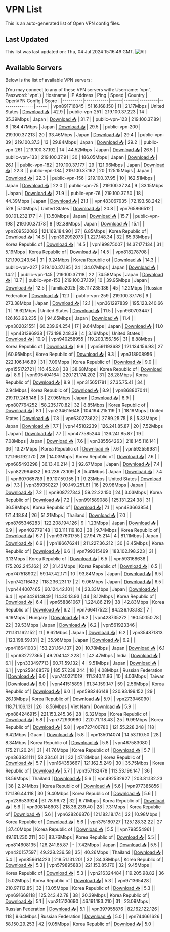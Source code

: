 # VPN List

This is an auto-generated list of Open VPN config files.

## Last Updated

This list was last updated on: Thu, 04 Jul 2024 15:16:49 GMT.
![Alt](https://repobeats.axiom.co/api/embed/186b98318ef1479477931607c1ad7d823f12451f.svg "Repobeats analytics image")

## Available Servers

Below is the list of available VPN servers:

(You may connect to any of these VPN servers with: Username: 'vpn', Password: 'vpn'.)
| Hostname | IP Address | Ping | Speed | Country | OpenVPN Config | Score |
|----------|------------|------|-------|---------|----------------| ----- |
| vpn891716845 | 51.16.168.150 | 11 | 21.17Mbps | United States | [Download 📥](./configs/server_0_US.ovpn) | 42.9 |
| public-vpn-251 | 219.100.37.223 | 14 | 35.39Mbps | Japan | [Download 📥](./configs/server_1_JP.ovpn) | 31.7 |
| public-vpn-123 | 219.100.37.89 | 8 | 184.47Mbps | Japan | [Download 📥](./configs/server_2_JP.ovpn) | 29.5 |
| public-vpn-200 | 219.100.37.213 | 20 | 33.46Mbps | Japan | [Download 📥](./configs/server_3_JP.ovpn) | 29.4 |
| public-vpn-39 | 219.100.37.3 | 13 | 29.84Mbps | Japan | [Download 📥](./configs/server_4_JP.ovpn) | 29.2 |
| public-vpn-261 | 219.100.37.192 | 14 | 44.52Mbps | Japan | [Download 📥](./configs/server_5_JP.ovpn) | 26.5 |
| public-vpn-133 | 219.100.37.91 | 30 | 186.05Mbps | Japan | [Download 📥](./configs/server_6_JP.ovpn) | 26.1 |
| public-vpn-182 | 219.100.37.177 | 29 | 121.96Mbps | Japan | [Download 📥](./configs/server_7_JP.ovpn) | 22.3 |
| public-vpn-184 | 219.100.37.162 | 20 | 125.15Mbps | Japan | [Download 📥](./configs/server_8_JP.ovpn) | 22.3 |
| public-vpn-156 | 219.100.37.95 | 10 | 162.51Mbps | Japan | [Download 📥](./configs/server_9_JP.ovpn) | 22.0 |
| public-vpn-75 | 219.100.37.24 | 9 | 33.15Mbps | Japan | [Download 📥](./configs/server_10_JP.ovpn) | 21.9 |
| public-vpn-76 | 219.100.37.50 | 18 | 44.39Mbps | Japan | [Download 📥](./configs/server_11_JP.ovpn) | 21.1 |
| vpn483067935 | 72.193.58.242 | 528 | 5.10Mbps | United States | [Download 📥](./configs/server_12_US.ovpn) | 20.8 |
| vpn765866512 | 60.101.232.177 | 4 | 13.50Mbps | Japan | [Download 📥](./configs/server_13_JP.ovpn) | 15.7 |
| public-vpn-198 | 219.100.37.178 | 8 | 92.38Mbps | Japan | [Download 📥](./configs/server_14_JP.ovpn) | 15.1 |
| vpn209532082 | 121.169.184.90 | 27 | 6.85Mbps | Korea Republic of | [Download 📥](./configs/server_15_KR.ovpn) | 14.8 |
| vpn392992073 | 1.227.148.34 | 32 | 65.93Mbps | Korea Republic of | [Download 📥](./configs/server_16_KR.ovpn) | 14.5 |
| vpn199875007 | 14.37.177.134 | 31 | 5.19Mbps | Korea Republic of | [Download 📥](./configs/server_17_KR.ovpn) | 14.5 |
| vpn818278708 | 121.190.243.54 | 31 | 9.24Mbps | Korea Republic of | [Download 📥](./configs/server_18_KR.ovpn) | 14.3 |
| public-vpn-227 | 219.100.37.185 | 24 | 34.07Mbps | Japan | [Download 📥](./configs/server_19_JP.ovpn) | 14.2 |
| public-vpn-145 | 219.100.37.118 | 22 | 74.58Mbps | Japan | [Download 📥](./configs/server_20_JP.ovpn) | 13.7 |
| public-vpn-153 | 219.100.37.109 | 10 | 39.95Mbps | Japan | [Download 📥](./configs/server_21_JP.ovpn) | 12.5 |
| familia2025 | 85.117.235.136 | 45 | 1.22Mbps | Russian Federation | [Download 📥](./configs/server_22_RU.ovpn) | 12.1 |
| public-vpn-259 | 219.100.37.176 | 9 | 273.38Mbps | Japan | [Download 📥](./configs/server_23_JP.ovpn) | 12.1 |
| vpn361297839 | 195.123.240.66 | 1 | 16.62Mbps | United States | [Download 📥](./configs/server_24_US.ovpn) | 11.5 |
| vpn960703447 | 126.163.93.235 | 8 | 94.65Mbps | Japan | [Download 📥](./configs/server_25_JP.ovpn) | 11.4 |
| vpn302021551 | 60.239.94.254 | 17 | 9.64Mbps | Japan | [Download 📥](./configs/server_26_JP.ovpn) | 11.0 |
| vpn431396938 | 173.198.248.39 | 4 | 3.16Mbps | United States | [Download 📥](./configs/server_27_US.ovpn) | 10.9 |
| vpn940258955 | 119.203.156.156 | 31 | 8.88Mbps | Korea Republic of | [Download 📥](./configs/server_28_KR.ovpn) | 9.9 |
| vpn591193682 | 121.134.156.93 | 27 | 60.95Mbps | Korea Republic of | [Download 📥](./configs/server_29_KR.ovpn) | 9.3 |
| vpn318908956 | 222.106.146.89 | 31 | 7.09Mbps | Korea Republic of | [Download 📥](./configs/server_30_KR.ovpn) | 9.0 |
| vpn155172721 | 116.45.2.8 | 38 | 38.68Mbps | Korea Republic of | [Download 📥](./configs/server_31_KR.ovpn) | 8.9 |
| vpn905404164 | 220.121.174.202 | 31 | 28.28Mbps | Korea Republic of | [Download 📥](./configs/server_32_KR.ovpn) | 8.9 |
| vpn315651781 | 27.35.75.41 | 34 | 2.94Mbps | Korea Republic of | [Download 📥](./configs/server_33_KR.ovpn) | 8.9 |
| vpn868807041 | 219.117.248.148 | 3 | 27.96Mbps | Japan | [Download 📥](./configs/server_34_JP.ovpn) | 8.9 |
| vpn807764252 | 58.235.170.82 | 32 | 8.85Mbps | Korea Republic of | [Download 📥](./configs/server_35_KR.ovpn) | 8.1 |
| vpn234615648 | 104.194.215.119 | 1 | 18.19Mbps | United States | [Download 📥](./configs/server_36_US.ovpn) | 7.8 |
| vpn630273622 | 27.89.25.75 | 8 | 5.33Mbps | Japan | [Download 📥](./configs/server_37_JP.ovpn) | 7.7 |
| vpn445102239 | 126.241.85.87 | 20 | 7.52Mbps | Japan | [Download 📥](./configs/server_38_JP.ovpn) | 7.7 |
| vpn477585244 | 126.241.85.87 | 19 | 7.08Mbps | Japan | [Download 📥](./configs/server_39_JP.ovpn) | 7.6 |
| vpn385564263 | 218.145.116.141 | 36 | 13.27Mbps | Korea Republic of | [Download 📥](./configs/server_40_KR.ovpn) | 7.6 |
| vpn592559981 | 121.166.192.170 | 28 | 14.03Mbps | Korea Republic of | [Download 📥](./configs/server_41_KR.ovpn) | 7.6 |
| vpn685493298 | 36.13.40.214 | 3 | 92.67Mbps | Japan | [Download 📥](./configs/server_42_JP.ovpn) | 7.4 |
| vpn822994632 | 60.236.73.109 | 8 | 5.41Mbps | Japan | [Download 📥](./configs/server_43_JP.ovpn) | 7.4 |
| vpn607065789 | 89.107.59.155 | 1 | 9.23Mbps | United States | [Download 📥](./configs/server_44_US.ovpn) | 7.3 |
| vpn359350227 | 90.149.251.61 | 16 | 29.98Mbps | Japan | [Download 📥](./configs/server_45_JP.ovpn) | 7.2 |
| vpn908727343 | 59.22.22.150 | 24 | 3.03Mbps | Korea Republic of | [Download 📥](./configs/server_46_KR.ovpn) | 7.2 |
| vpn991589088 | 125.131.224.38 | 31 | 36.58Mbps | Korea Republic of | [Download 📥](./configs/server_47_KR.ovpn) | 7.1 |
| vpn483663854 | 171.4.18.84 | 26 | 51.21Mbps | Thailand | [Download 📥](./configs/server_48_TH.ovpn) | 7.0 |
| vpn8765346283 | 122.208.194.126 | 9 | 1.23Mbps | Japan | [Download 📥](./configs/server_49_JP.ovpn) | 6.9 |
| vpn402779148 | 123.111.119.183 | 38 | 9.74Mbps | Korea Republic of | [Download 📥](./configs/server_50_KR.ovpn) | 6.7 |
| vpn937601755 | 27.94.75.214 | 4 | 81.11Mbps | Japan | [Download 📥](./configs/server_51_JP.ovpn) | 6.6 |
| vpn186676241 | 211.227.36.212 | 30 | 8.45Mbps | Korea Republic of | [Download 📥](./configs/server_52_KR.ovpn) | 6.6 |
| vpn799315469 | 183.102.198.223 | 31 | 3.13Mbps | Korea Republic of | [Download 📥](./configs/server_53_KR.ovpn) | 6.5 |
| vpn593168638 | 175.202.245.162 | 27 | 31.43Mbps | Korea Republic of | [Download 📥](./configs/server_54_KR.ovpn) | 6.5 |
| vpn747518902 | 59.147.42.171 | 10 | 93.84Mbps | Japan | [Download 📥](./configs/server_55_JP.ovpn) | 6.5 |
| vpn742116432 | 118.236.231.17 | 2 | 9.06Mbps | Japan | [Download 📥](./configs/server_56_JP.ovpn) | 6.5 |
| vpn444007465 | 60.124.42.101 | 14 | 23.33Mbps | Japan | [Download 📥](./configs/server_57_JP.ovpn) | 6.4 |
| vpn342614849 | 114.30.13.93 | 44 | 8.12Mbps | Korea Republic of | [Download 📥](./configs/server_58_KR.ovpn) | 6.4 |
| vpn658861067 | 1.224.86.219 | 38 | 42.83Mbps | Korea Republic of | [Download 📥](./configs/server_59_KR.ovpn) | 6.2 |
| vpn766417522 | 84.236.103.182 | 7 | 6.19Mbps | Hungary | [Download 📥](./configs/server_60_HU.ovpn) | 6.2 |
| vpn428735272 | 180.50.150.78 | 22 | 39.53Mbps | Japan | [Download 📥](./configs/server_61_JP.ovpn) | 6.2 |
| vpn561923346 | 211.131.162.152 | 11 | 8.62Mbps | Japan | [Download 📥](./configs/server_62_JP.ovpn) | 6.2 |
| vpn354871813 | 123.198.59.131 | 2 | 35.96Mbps | Japan | [Download 📥](./configs/server_63_JP.ovpn) | 6.2 |
| vpn416641003 | 153.231.164.137 | 20 | 10.78Mbps | Japan | [Download 📥](./configs/server_64_JP.ovpn) | 6.1 |
| vpn632727365 | 49.204.142.228 | 1 | 42.47Mbps | India | [Download 📥](./configs/server_65_IN.ovpn) | 6.1 |
| vpn333497713 | 60.71.59.132 | 4 | 9.51Mbps | Japan | [Download 📥](./configs/server_66_JP.ovpn) | 6.1 |
| vpn258468579 | 185.57.238.244 | 18 | 4.08Mbps | Russian Federation | [Download 📥](./configs/server_67_RU.ovpn) | 6.0 |
| vpn740221019 | 111.240.11.86 | 10 | 4.03Mbps | Taiwan | [Download 📥](./configs/server_68_TW.ovpn) | 6.0 |
| vpn441515895 | 61.34.159.147 | 59 | 2.56Mbps | Korea Republic of | [Download 📥](./configs/server_69_KR.ovpn) | 6.0 |
| vpn598246148 | 220.93.199.152 | 29 | 26.13Mbps | Korea Republic of | [Download 📥](./configs/server_70_KR.ovpn) | 5.9 |
| vpn273946090 | 118.71.106.131 | 26 | 8.56Mbps | Viet Nam | [Download 📥](./configs/server_71_VN.ovpn) | 5.9 |
| vpn884246915 | 221.153.245.36 | 28 | 6.32Mbps | Korea Republic of | [Download 📥](./configs/server_72_KR.ovpn) | 5.8 |
| vpn772930980 | 220.71.118.43 | 25 | 9.99Mbps | Korea Republic of | [Download 📥](./configs/server_73_KR.ovpn) | 5.8 |
| vpn727400780 | 121.55.228.248 | 118 | 6.42Mbps | Guam | [Download 📥](./configs/server_74_GU.ovpn) | 5.8 |
| vpn135014074 | 14.53.110.50 | 28 | 8.34Mbps | Korea Republic of | [Download 📥](./configs/server_75_KR.ovpn) | 5.8 |
| vpn467583080 | 175.211.20.24 | 31 | 41.76Mbps | Korea Republic of | [Download 📥](./configs/server_76_KR.ovpn) | 5.7 |
| vpn363831111 | 58.234.61.31 | 32 | 47.18Mbps | Korea Republic of | [Download 📥](./configs/server_77_KR.ovpn) | 5.7 |
| vpn164353667 | 121.162.5.249 | 30 | 35.75Mbps | Korea Republic of | [Download 📥](./configs/server_78_KR.ovpn) | 5.7 |
| vpn357132478 | 113.53.196.147 | 36 | 18.56Mbps | Thailand | [Download 📥](./configs/server_79_TH.ovpn) | 5.6 |
| vpn492532927 | 203.81.132.23 | 38 | 2.24Mbps | Korea Republic of | [Download 📥](./configs/server_80_KR.ovpn) | 5.6 |
| vpn977385856 | 121.186.44.118 | 30 | 9.40Mbps | Korea Republic of | [Download 📥](./configs/server_81_KR.ovpn) | 5.6 |
| vpn238533924 | 61.78.96.72 | 32 | 6.71Mbps | Korea Republic of | [Download 📥](./configs/server_82_KR.ovpn) | 5.6 |
| vpn308148603 | 218.38.239.40 | 28 | 7.31Mbps | Korea Republic of | [Download 📥](./configs/server_83_KR.ovpn) | 5.6 |
| vpn628266876 | 121.182.18.174 | 32 | 10.98Mbps | Korea Republic of | [Download 📥](./configs/server_84_KR.ovpn) | 5.6 |
| vpn375180727 | 125.128.32.22 | 27 | 37.40Mbps | Korea Republic of | [Download 📥](./configs/server_85_KR.ovpn) | 5.5 |
| vpn798554961 | 49.161.230.211 | 36 | 83.76Mbps | Korea Republic of | [Download 📥](./configs/server_86_KR.ovpn) | 5.5 |
| vpn814608135 | 126.241.85.87 | - | 7.42Mbps | Japan | [Download 📥](./configs/server_87_JP.ovpn) | 5.5 |
| vpn420157597 | 49.228.236.58 | 35 | 40.26Mbps | Thailand | [Download 📥](./configs/server_88_TH.ovpn) | 5.4 |
| vpn856614223 | 218.51.131.201 | 32 | 34.38Mbps | Korea Republic of | [Download 📥](./configs/server_89_KR.ovpn) | 5.3 |
| vpn579895883 | 221.153.85.170 | 32 | 9.45Mbps | Korea Republic of | [Download 📥](./configs/server_90_KR.ovpn) | 5.3 |
| vpn216324484 | 119.205.98.82 | 36 | 5.02Mbps | Korea Republic of | [Download 📥](./configs/server_91_KR.ovpn) | 5.3 |
| vpn971365428 | 210.97.112.85 | 32 | 13.05Mbps | Korea Republic of | [Download 📥](./configs/server_92_KR.ovpn) | 5.3 |
| vpn691668118 | 125.243.42.78 | 38 | 20.39Mbps | Korea Republic of | [Download 📥](./configs/server_93_KR.ovpn) | 5.1 |
| vpn215120690 | 46.191.183.210 | 31 | 23.09Mbps | Russian Federation | [Download 📥](./configs/server_94_RU.ovpn) | 5.1 |
| vpn397955876 | 82.162.122.126 | 118 | 9.64Mbps | Russian Federation | [Download 📥](./configs/server_95_RU.ovpn) | 5.0 |
| vpn744661626 | 58.150.29.253 | 42 | 9.05Mbps | Korea Republic of | [Download 📥](./configs/server_96_KR.ovpn) | 5.0 |
